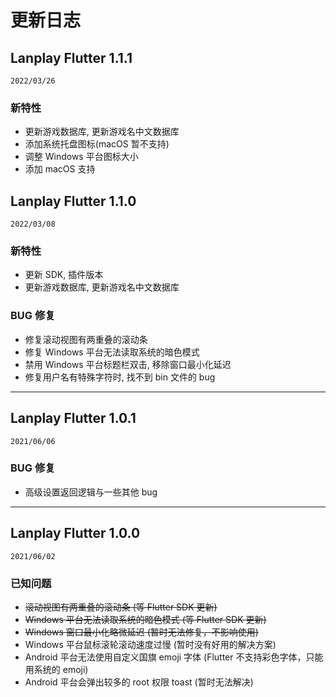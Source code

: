 ﻿# 更新日志

## Lanplay Flutter 1.1.1

`2022/03/26`

### **新特性**

- 更新游戏数据库, 更新游戏名中文数据库
- 添加系统托盘图标(macOS 暂不支持)
- 调整 Windows 平台图标大小
- 添加 macOS 支持

## Lanplay Flutter 1.1.0

`2022/03/08`

### **新特性**

- 更新 SDK, 插件版本
- 更新游戏数据库, 更新游戏名中文数据库

### **BUG 修复**

- 修复滚动视图有两重叠的滚动条
- 修复 Windows 平台无法读取系统的暗色模式
- 禁用 Windows 平台标题栏双击, 移除窗口最小化延迟
- 修复用户名有特殊字符时, 找不到 bin 文件的 bug

---

## Lanplay Flutter 1.0.1

`2021/06/06`

<!-- ### **新特性** -->

### **BUG 修复**

- 高级设置返回逻辑与一些其他 bug

---

## Lanplay Flutter 1.0.0

`2021/06/02`

<!-- ### **新特性** -->

<!-- ### **BUG 修复** -->

### **已知问题**

- ~~滚动视图有两重叠的滚动条 (等 Flutter SDK 更新)~~
- ~~Windows 平台无法读取系统的暗色模式 (等 Flutter SDK 更新)~~
- ~~Windows 窗口最小化略微延迟 (暂时无法修复，不影响使用)~~
- Windows 平台鼠标滚轮滚动速度过慢 (暂时没有好用的解决方案)
- Android 平台无法使用自定义国旗 emoji 字体 (Flutter 不支持彩色字体，只能用系统的 emoji)
- Android 平台会弹出较多的 root 权限 toast (暂时无法解决)
